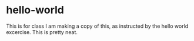 # hello-world
This is for class
I am making a copy of this, as instructed by the hello world excercise. This is pretty neat.
